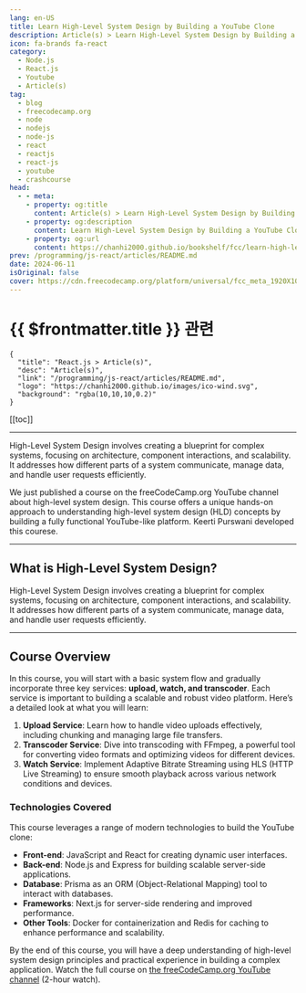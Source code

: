 ```yaml
---
lang: en-US
title: Learn High-Level System Design by Building a YouTube Clone
description: Article(s) > Learn High-Level System Design by Building a YouTube Clone
icon: fa-brands fa-react
category: 
  - Node.js
  - React.js
  - Youtube
  - Article(s)
tag: 
  - blog
  - freecodecamp.org
  - node
  - nodejs
  - node-js
  - react
  - reactjs
  - react-js
  - youtube
  - crashcourse
head:
  - - meta:
    - property: og:title
      content: Article(s) > Learn High-Level System Design by Building a YouTube Clone
    - property: og:description
      content: Learn High-Level System Design by Building a YouTube Clone
    - property: og:url
      content: https://chanhi2000.github.io/bookshelf/fcc/learn-high-level-system-design-by-building-a-youtube-clone.html
prev: /programming/js-react/articles/README.md
date: 2024-06-11
isOriginal: false
cover: https://cdn.freecodecamp.org/platform/universal/fcc_meta_1920X1080-indigo.png
---
```


# {{ $frontmatter.title }} 관련

```component VPCard
{
  "title": "React.js > Article(s)",
  "desc": "Article(s)",
  "link": "/programming/js-react/articles/README.md",
  "logo": "https://chanhi2000.github.io/images/ico-wind.svg",
  "background": "rgba(10,10,10,0.2)"
}
```

[[toc]]

---

<SiteInfo
  name="Learn High-Level System Design by Building a YouTube Clone"
  desc="High-Level System Design involves creating a blueprint for complex systems, focusing on architecture, component interactions, and scalability. It addresses how different parts of a system communicate, manage data, and handle user requests efficiently..."
  url="https://freecodecamp.org/news/how-to-build-a-rating-component-with-the-react-compound-component-pattern/"
  logo="https://cdn.freecodecamp.org/universal/favicons/favicon.ico"
  preview="https://cdn.freecodecamp.org/platform/universal/fcc_meta_1920X1080-indigo.png"/>

High-Level System Design involves creating a blueprint for complex systems, focusing on architecture, component interactions, and scalability. It addresses how different parts of a system communicate, manage data, and handle user requests efficiently.

We just published a course on the freeCodeCamp.org YouTube channel about high-level system design. This course offers a unique hands-on approach to understanding high-level system design (HLD) concepts by building a fully functional YouTube-like platform. Keerti Purswani developed this courese.

---

## What is High-Level System Design?

High-Level System Design involves creating a blueprint for complex systems, focusing on architecture, component interactions, and scalability. It addresses how different parts of a system communicate, manage data, and handle user requests efficiently.

---

## Course Overview

In this course, you will start with a basic system flow and gradually incorporate three key services: **upload, watch, and transcoder**. Each service is important to building a scalable and robust video platform. Here’s a detailed look at what you will learn:

1. **Upload Service**: Learn how to handle video uploads effectively, including chunking and managing large file transfers.
2. **Transcoder Service**: Dive into transcoding with FFmpeg, a powerful tool for converting video formats and optimizing videos for different devices.
3. **Watch Service**: Implement Adaptive Bitrate Streaming using HLS (HTTP Live Streaming) to ensure smooth playback across various network conditions and devices.

### Technologies Covered

This course leverages a range of modern technologies to build the YouTube clone:

- **Front-end**: JavaScript and React for creating dynamic user interfaces.
- **Back-end**: Node.js and Express for building scalable server-side applications.
- **Database**: Prisma as an ORM (Object-Relational Mapping) tool to interact with databases.
- **Frameworks**: Next.js for server-side rendering and improved performance.
- **Other Tools**: Docker for containerization and Redis for caching to enhance performance and scalability.

By the end of this course, you will have a deep understanding of high-level system design principles and practical experience in building a complex application. Watch the full course on [<VPIcon icon="fa-brands fa-youtube"/>the freeCodeCamp.org YouTube channel](https://youtu.be/FiXOaYnW64w) (2-hour watch).

<VidStack src="youtube/FiXOaYnW64w" />
